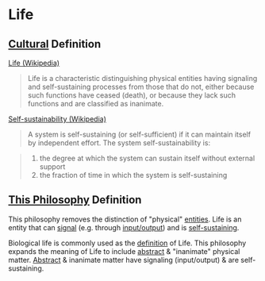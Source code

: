 # Life

## [Cultural](./culture.md) Definition

<a href="https://en.wikipedia.org/wiki/Life" target="_blank">Life (Wikipedia)</a>

> Life is a characteristic distinguishing physical entities having signaling and self-sustaining processes from those that do not, either because such functions have ceased (death), or because they lack such functions and are classified as inanimate.

<a href="https://en.wikipedia.org/wiki/Self-sustainability" target="_blank">Self-sustainability (Wikipedia)</a>

> A system is self-sustaining (or self-sufficient) if it can maintain itself by independent effort. The system self-sustainability is:

> 1. the degree at which the system can sustain itself without external support
> 1. the fraction of time in which the system is self-sustaining

## [This Philosophy](./this-philosophy.md) Definition

This philosophy removes the distinction of "physical" [entities](./entity.md). Life is an entity that can [signal](./signal.md) (e.g. through [input/output](https://en.wikipedia.org/wiki/Input/output)) and is [self-sustaining](https://en.wikipedia.org/wiki/Self-sustainability).

Biological life is commonly used as the [definition](./definition.md) of Life. This philosophy expands the meaning of Life to include [abstract](./abstract.md) & "inanimate" physical matter. [Abstract](./abstract.md) & inanimate matter have signaling (input/output) & are self-sustaining.

